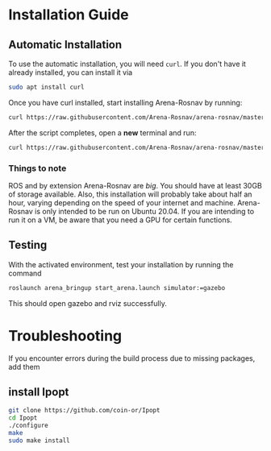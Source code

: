 # Installation Guide

## Automatic Installation
To use the automatic installation, you will need `curl`. If you don't have it already installed, you can install it via
```sh
sudo apt install curl
```
Once you have curl installed, start installing Arena-Rosnav by running:
```sh
curl https://raw.githubusercontent.com/Arena-Rosnav/arena-rosnav/master/install.sh | bash
```
After the script completes, open a **new** terminal and run:
```sh
curl https://raw.githubusercontent.com/Arena-Rosnav/arena-rosnav/master/install2.sh | bash
```

### Things to note
ROS and by extension Arena-Rosnav are *big*. You should have at least 30GB of storage available.
Also, this installation will probably take about half an hour, varying depending on the speed of your internet and machine.
Arena-Rosnav is only intended to be run on Ubuntu 20.04. If you are intending to run it on a VM, be aware that you need a GPU for certain functions.

<!-- ## Advanced Installation

### Requirements

- ROS: Arena-Rosnav is developed for Ubuntu 20.04. That means, for running Arena Benchmark you need to have [ROS Noetic](http://wiki.ros.org/noetic/Installation) installed.
- [Poetry](https://python-poetry.org/) and [PyEnv](https://github.com/pyenv/pyenv): we recommend you to use a dependency manager for Python. We use Poetry because its easy to set up and easy to use, but you are open to use any other manager or virtual environment provider.
- We recommend using the zsh shell as it provides a bunch of useful pluggins such as autocompletion, which makes it easier to run the commands as some of the arena-rosnav commands takes in a large number of arguments. Here is a quick installation guide to install it with just two commands.

### Fast zsh-install & setup
We recommend using zsh. You can install it by just copy pasting this one command:

```sh
sh -c "$(wget -O- https://github.com/deluan/zsh-in-docker/releases/download/v1.1.2/zsh-in-docker.sh)" -- \
     -p git \
     -p ssh-agent \
     -p https://github.com/zsh-users/zsh-autosuggestions \
     -p https://github.com/zsh-users/zsh-completions## Fast zsh-install & setup
```
Afterwards
```sh
     git clone https://github.com/zsh-users/zsh-autosuggestions ${ZSH_CUSTOM:-~/.oh-my-zsh/custom}/plugins/zsh-autosuggestions
     git clone --depth=1 https://github.com/romkatv/powerlevel10k.git ${ZSH_CUSTOM:-$HOME/.oh-my-zsh/custom}/themes/powerlevel10k
     vim $HOME/.zshrc
```
Set ZSH_THEME="powerlevel10k/powerlevel10k" in ~/.zshrc

Set plugins=(pluggin1 
    zsh-autosuggestions pluggin2 ... other pluggins
)

Note there is no comma to seperate between pluggins.

Finally,
```sh
source $HOME/.zshrc
```
and follow the setup wizard.

Note that you have to install VIM if you dont have it yet:

```sh
sudo apt-get update
sudo apt-get -y install vim
```
or

```sh
sudo apt update
sudo apt -y install vim
```


## Clone the repository

Clone the Arena Benchmark repository in any existing **catkin workspace** or [create a new workspace](http://wiki.ros.org/catkin/Tutorials/create_a_workspace). You also need to have [catkin-tools](https://catkin-tools.readthedocs.io/en/latest/installing.html) installed.

```sh
mkdir -p ~/catkin_ws/src
cd ~/catkin_ws/
rosdep update && rosdep install --from-paths src --ignore-src -r -y
catkin build
cd src
```
then clone the arena-rosnav repo into the src folder

````sh
git clone https://github.com/Arena-Rosnav/arena-rosnav
````
## Update ROS workspace
For running Arena Benchmark you need a set of other packages. The majority of them can be installed and cloned directly with ROS. Therefore, you should navigate into the newly cloned repository and run following command:

```sh
cd arena-rosnav
rosws update
```

## Install required Python packages

You should also install the necessary Python packages. You can do so by first activating the poetry shell and then installing all packages listed in the _pyproject.toml_.

```sh
poetry shell
poetry install
```

## Install additional Packages

At last, you need to install a whole bunch of ros packages for running all planners and for other purposes.

```sh
rosdep update && rosdep install --from-paths src --ignore-src -r -y
sudo apt update && sudo apt install -y 
    libopencv-dev \ 
    liblua5.2-dev \ 
    ros-noetic-nlopt \ 
    libarmadillo-dev \
    
```

## Install stable-baselines3

In order to run the trainings process, you need to have our fork of the stable baselines 3 library installed.

```sh
pip install setuptools==57.1.0 psutil==5.9.4 wheel==0.41.2
cd ../utils-extern/misc/stable-baselines3/ && pip install -e .
```

## Build your workspace

```sh
cd ../../../.. && catkin build
```

!!! note

    If packages are missing during the build process, simply add them with `poetry add <package_name>`.

## Source the build

```sh
source devel/setup.zsh
```
## Install local planners
#### Please refer to our [planners overview](planners_overview.md) for installation steps of the local planners.

Finished! Check out the [Usage](usage.md) to start using Arena Rosnav.

Remember to always have the poetry shell active and the catkin workspace sourced when using Arena Rosnav. -->

## Testing
With the activated environment, test your installation by running the command

```sh
roslaunch arena_bringup start_arena.launch simulator:=gazebo
```

This should open gazebo and rviz successfully.

# Troubleshooting
If you encounter errors during the build process due to missing packages, add them

<!--
# install lua
```sh
sudo apt install liblua5.1-0-dev 
```
-->

## install Ipopt
```sh
git clone https://github.com/coin-or/Ipopt
cd Ipopt
./configure
make
sudo make install
```
